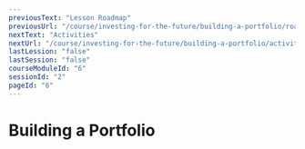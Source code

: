 ```yaml
---
previousText: "Lesson Roadmap"
previousUrl: "/course/investing-for-the-future/building-a-portfolio/roadmap"
nextText: "Activities"
nextUrl: "/course/investing-for-the-future/building-a-portfolio/activities"
lastLession: "false"
lastSession: "false"
courseModuleId: "6"
sessionId: "2"
pageId: "6"
---
```



# Building a Portfolio


<sparkle-animation-player src="./animation/m4l4.js" composition="E15142497A5334479A4A47DEC9B58A61"></sparkle-animation-player>